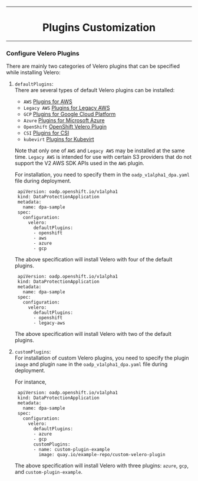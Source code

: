 <hr style="height:1px;border:none;color:#333;">
<h1 align="center">Plugins Customization</h1>
<hr style="height:1px;border:none;color:#333;">

### Configure Velero Plugins

There are mainly two categories of Velero plugins that can be specified while 
installing Velero:

1. `defaultPlugins`:<br>
   There are several types of default Velero plugins can be installed:
   - `AWS` [Plugins for AWS
](https://github.com/vmware-tanzu/velero-plugin-for-aws)
   - `Legacy AWS` [Plugins for Legacy AWS
](https://github.com/vmware-tanzu/velero-plugin-for-aws)
   - `GCP` [Plugins for Google Cloud Platform](https://github.com/vmware-tanzu/velero-plugin-for-gcp)
   - `Azure` [Plugins for Microsoft Azure](https://github.com/vmware-tanzu/velero-plugin-for-microsoft-azure)
   - `OpenShift` [OpenShift Velero Plugin](https://github.com/openshift/openshift-velero-plugin)
   - `CSI` [Plugins for CSI](https://github.com/vmware-tanzu/velero-plugin-for-csi)
   - `kubevirt` [Plugins for Kubevirt](https://github.com/kubevirt/kubevirt-velero-plugin)

   Note that only one of `AWS` and `Legacy AWS` may be installed at the same time. `Legacy AWS` is intended for use with certain S3 providers that do not support the V2 AWS SDK APIs used in the `AWS` plugin.

   For installation, 
   you need to specify them in the `oadp_v1alpha1_dpa.yaml` file 
   during deployment.

   ```
    apiVersion: oadp.openshift.io/v1alpha1
    kind: DataProtectionApplication
    metadata:
      name: dpa-sample
    spec:
      configuration:
        velero:
          defaultPlugins:
          - openshift
          - aws
          - azure
          - gcp
   ```
   The above specification will install Velero with four of the default plugins.

   ```
    apiVersion: oadp.openshift.io/v1alpha1
    kind: DataProtectionApplication
    metadata:
      name: dpa-sample
    spec:
      configuration:
        velero:
          defaultPlugins:
          - openshift
          - legacy-aws
   ```
   The above specification will install Velero with two of the default plugins.

2. `customPlugins`:<br>
   For installation of custom Velero plugins, you need to specify the plugin 
   `image` and plugin `name` in the `oadp_v1alpha1_dpa.yaml` file during 
   deployment.

   For instance, 
   ```
    apiVersion: oadp.openshift.io/v1alpha1
    kind: DataProtectionApplication
    metadata:
      name: dpa-sample
    spec:
      configuration:
        velero:
          defaultPlugins:
          - azure
          - gcp
          customPlugins:
          - name: custom-plugin-example
            image: quay.io/example-repo/custom-velero-plugin
   ```
   The above specification will install Velero with three plugins: 
   `azure`, `gcp`, and `custom-plugin-example`.
